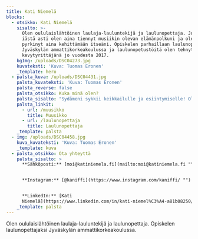 ```yaml
---
title: Kati Niemelä
blocks:
  - otsikko: Kati Niemelä
    sisalto: >-
      Olen oululaislähtöinen laulaja-lauluntekijä ja laulunopettaja. Jo nuoresta
      iästä asti olen aina tiennyt musiikin olevan elämänpolkuni ja olen
      pyrkinyt aina kehittämään itseäni. Opiskelen parhaillaan laulunopettajaksi
      Jyväskylän ammattikorkeakoulussa ja laulunopetustöitä olen tehnyt
      kevytyrittäjänä jo vuodesta 2017. 
    bgImg: /uploads/DSC04273.jpg
    kuvateksti: 'Kuva: Tuomas Eronen'
    _template: hero
  - palsta_kuva: /uploads/DSC04431.jpg
    palsta_kuvateksti: 'Kuva: Tuomas Eronen'
    palsta_reverse: false
    palsta_otsikko: Kuka minä olen?
    palsta_sisalto: "Sydämeni sykkii keikkailulle ja esiintymiselle! Olen aina rakastanut laulamista ja esiintymistä ja olen iloksi ja onnekseni päässyt erilaisiin projekteihin mukaan. Lukioaikoina bändimme, jossa olin vokalistina, soitti raskaampaa musiikkia ja samaan aikaan olin työstämässä koulumme Löpöti -musikaalia.&#x20;\n\nLukion jälkeen lähdin Helsinkiin opintojen perässä ja päädyin soittamaan ja laulamaan omaa musiikkia tekevään suomirockyhtye Ronimukseen sekä cover-yhtye SweetHardiin. Vuonna 2021 lähdin Helsingistä Jyväskylään opiskelemaan laulunopettajaksi ja tällä hetkellä päiväni ovat täynnä opintoja, omia lauluoppilaita sekä ihan tavallista arkea.\_\n"
    palsta_linkit:
      - url: /muusikko
        title: Muusikko
      - url: /laulunopettaja
        title: Laulunopettaja
    _template: palsta
  - img: /uploads/DSC04458.jpg
    kuva_kuvateksti: 'Kuva: Tuomas Eronen'
    _template: kuva
  - palsta_otsikko: Ota yhteyttä
    palsta_sisalto: >
      **Sähköposti:** [moi@katiniemela.fi](mailto:moi@katiniemela.fi "")


      **Instagram:** [@kaniffi](https://www.instagram.com/kaniffi/ "")


      **LinkedIn:** [Kati
      Niemelä](https://www.linkedin.com/in/kati-niemel%C3%A4-a81b08250/ "")
    _template: palsta
---
```


Olen oululaislähtöinen laulaja-lauluntekijä ja laulunopettaja. Opiskelen laulunopettajaksi Jyväskylän ammattikorkeakoulussa.

